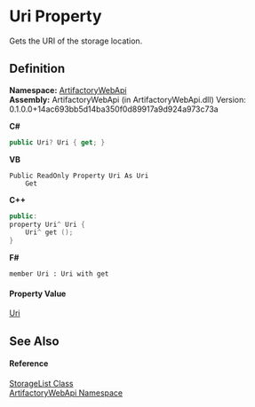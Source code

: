 # Uri Property


Gets the URI of the storage location.



## Definition
**Namespace:** <a href="75b20af6-7197-02a5-e38f-f7b15eac4732">ArtifactoryWebApi</a>  
**Assembly:** ArtifactoryWebApi (in ArtifactoryWebApi.dll) Version: 0.1.0.0+14ac693bb5d14ba350f0d89917a9d924a973c73a

**C#**
``` C#
public Uri? Uri { get; }
```
**VB**
``` VB
Public ReadOnly Property Uri As Uri
	Get
```
**C++**
``` C++
public:
property Uri^ Uri {
	Uri^ get ();
}
```
**F#**
``` F#
member Uri : Uri with get
```



#### Property Value
<a href="https://learn.microsoft.com/dotnet/api/system.uri" target="_blank" rel="noopener noreferrer">Uri</a>

## See Also


#### Reference
<a href="01ff4904-4c28-8507-f731-00066a7d071b">StorageList Class</a>  
<a href="75b20af6-7197-02a5-e38f-f7b15eac4732">ArtifactoryWebApi Namespace</a>  
